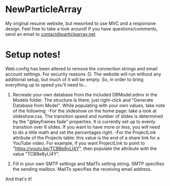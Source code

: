 # NewParticleArray
My original resume website, but reworked to use MVC and a responsive design.
Feel free to take a look around!  If you have questions/comments, send an email to contact@particlearray.net


# Setup notes!
Web.config has been altered to remove the connection strings and email account settings.  For security reasons :D.  The website will run without any additional setup, but much of it will be empty.  So, in order to bring everything up to speed you'll need to...

  1. Recreate your own database from the included DBModel.edmx in the Models folder.  The structure is there, just right-click and "Generate Database from Model".  While populating with your own values, take note of the following:
    -For the slideshow on the home page: take a look at slideshow.css.  The transition speed and number of slides is determined by the "@keyframes fade" properties.  It is currently set up to evenly transition over 6 slides.  If you want to have more or less, you will need to do a little math and set the percentages right.
    -For the ProjectLink attribute of the Projects table: this value is the end of a share link for a YouTube video.  For example, if you want ProjectLink to point to "https://youtu.be/TCB8e8yLI4Y", then populate the attribute with the value "TCB8e8yLI4Y".
    
  2. Fill in your own SMTP settings and MailTo setting string.  SMTP specifies the sending mailbox.  MailTo specifies the receiving email address.

And that's it!
